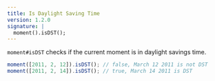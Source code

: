 ```yaml
---
title: Is Daylight Saving Time
version: 1.2.0
signature: |
  moment().isDST();
---
```



`moment#isDST` checks if the current moment is in daylight savings time.

```javascript
moment([2011, 2, 12]).isDST(); // false, March 12 2011 is not DST
moment([2011, 2, 14]).isDST(); // true, March 14 2011 is DST
```
